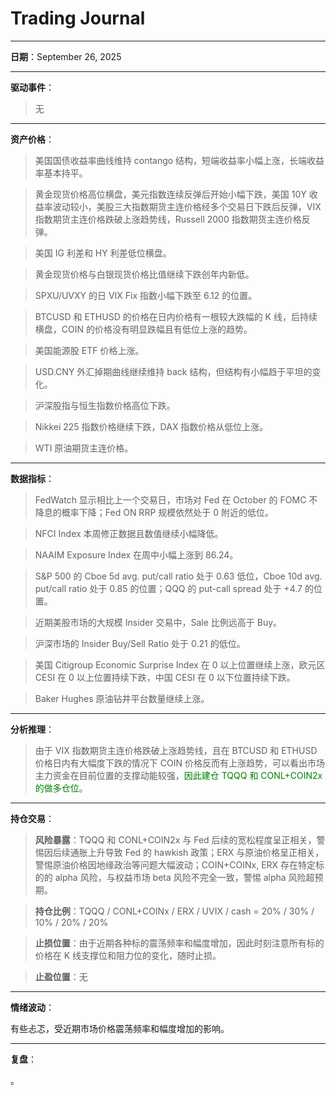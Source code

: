 # Trading Journal

---

**日期**：September 26, 2025

---

**驱动事件**：

> 无

---

**资产价格**：

> 美国国债收益率曲线维持 contango 结构，短端收益率小幅上涨，长端收益率基本持平。

> 黄金现货价格高位横盘，美元指数连续反弹后开始小幅下跌，美国 10Y 收益率波动较小，美股三大指数期货主连价格经多个交易日下跌后反弹，VIX 指数期货主连价格跌破上涨趋势线，Russell 2000 指数期货主连价格反弹。

> 美国 IG 利差和 HY 利差低位横盘。

> 黄金现货价格与白银现货价格比值继续下跌创年内新低。

> SPXU/UVXY 的日 VIX Fix 指数小幅下跌至 6.12 的位置。

> BTCUSD 和 ETHUSD 的价格在日内价格有一根较大跌幅的 K 线，后持续横盘，COIN 的价格没有明显跌幅且有低位上涨的趋势。

> 美国能源股 ETF 价格上涨。

> USD.CNY 外汇掉期曲线继续维持 back 结构，但结构有小幅趋于平坦的变化。

> 沪深股指与恒生指数价格高位下跌。

> Nikkei 225 指数价格继续下跌，DAX 指数价格从低位上涨。

> WTI 原油期货主连价格。

---

**数据指标**：

> FedWatch 显示相比上一个交易日，市场对 Fed 在 October 的 FOMC 不降息的概率下降；Fed ON RRP 规模依然处于 0 附近的低位。

> NFCI Index 本周修正数据且数值继续小幅降低。

> NAAIM Exposure Index 在周中小幅上涨到 86.24。

> S&P 500 的 Cboe 5d avg. put/call ratio 处于 0.63 低位，Cboe 10d avg. put/call ratio 处于 0.85 的位置；QQQ 的 put-call spread 处于 +4.7 的位置。

> 近期美股市场的大规模 Insider 交易中，Sale 比例远高于 Buy。

> 沪深市场的 Insider Buy/Sell Ratio 处于 0.21 的低位。

> 美国 Citigroup Economic Surprise Index 在 0 以上位置继续上涨，欧元区 CESI 在 0 以上位置持续下跌，中国 CESI 在 0 以下位置持续下跌。

> Baker Hughes 原油钻井平台数量继续上涨。

---

**分析推理**：

> 由于 VIX 指数期货主连价格跌破上涨趋势线，且在 BTCUSD 和 ETHUSD 价格日内有大幅度下跌的情况下 COIN 价格反而有上涨趋势，可以看出市场主力资金在目前位置的支撑动能较强，<span style="color: green;">因此建仓 TQQQ 和 CONL+COIN2x 的做多仓位</span>。

---

**持仓交易**：

> **风险暴露**：TQQQ 和 CONL+COIN2x 与 Fed 后续的宽松程度呈正相关，警惕因后续通胀上升导致 Fed 的 hawkish 政策；ERX 与原油价格呈正相关，警惕原油价格因地缘政治等问题大幅波动；COIN+COINx, ERX 存在特定标的的 alpha 风险，与权益市场 beta 风险不完全一致，警惕 alpha 风险超预期。

> **持仓比例**：TQQQ / CONL+COINx / ERX / UVIX / cash = 20% / 30% / 10% / 20% / 20%

> **止损位置**：由于近期各种标的震荡频率和幅度增加，因此时刻注意所有标的价格在 K 线支撑位和阻力位的变化，随时止损。

> **止盈位置**：无

---

**情绪波动**：

有些忐忑，受近期市场价格震荡频率和幅度增加的影响。

---

**复盘**：

<mark></mark>。
